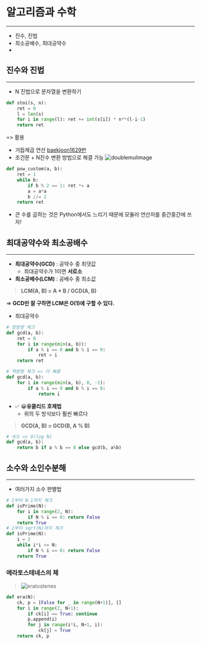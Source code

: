 # 알고리즘과 수학
---
- 진수, 진법
- 최소공배수, 최대공약수
- 
## 진수와 진법
---
- N 진법으로 문자열을 변환하기
```python
def stoi(s, n):
    ret = 0
    l = len(s)
    for i in range(l): ret += int(s[i]) * n**(l-i-1)
    return ret
```
=> 활용
- 거듭제곱 연산
[baekjoon1629번](https://www.acmicpc.net/problem/1629)
- 조건문 + N진수 변환 방법으로 해결 가능
![doublemulimage](../../Image/doublemulimage.png)
```python
def pow_custom(a, b):
    ret = 1
    while b:
        if b % 2 == 1: ret *= a
        a = a*a
        b //= 2
    return ret
```
- 큰 수를 곱하는 것은 Python에서도 느리기 때문에 모듈러 연산자를 중간중간에 쓰자!
  

## 최대공약수와 최소공배수
---
- **최대공약수(GCD)** : 공약수 중 최댓값
  - 최대공약수가 1이면 **서로소**
- **최소공배수(LCM)** : 공배수 중 최소값

> **LCM(A, B) = A * B / GCD(A, B)**

=> **GCD만 잘 구하면 LCM은 O(1)에 구할 수 있다.**

- 최대공약수 
```python
# 정방향 체크
def gcd(a, b):
    ret = 0
    for i in range(min(a, b)):
        if a % i == 0 and b % i == 0:
            ret = i
    return ret

# 역방향 체크 => 더 빠름
def gcd(a, b):
    for i in range(min(a, b), 0, -1):
        if a % i == 0 and b % i == 0:
            return i
```
- ✅ 😀**유클리드 호제법** 
  - 위의 두 방식보다 훨씬 빠르다
> **GCD(A, B) = GCD(B, A % B)**
```python
# 속도 => O(log N)
def gcd(a, b):
    return b if a % b == 0 else gcd(b, a%b)
```

## 소수와 소인수분해
---

- 여러가지 소수 판별법
```python
# 2부터 N-1까지 체크
def isPrime(N):
    for i in range(2, N):
        if N % i == 0: return False
    return True
# 2부터 sqrt(N)까지 체크 
def isPrime(N):
    i = 2
    while i*i <= N:
        if N % i == 0: return False
    return True
```
### **에라토스테네스의 체**
> ![eratostenes](https://wikidocs.net/images/page/21638/DC-1707V1.png)
```python
def era(N):
    ck, p = [False for _ in range(N+1)], []
    for i in range(2, N+1):
        if ck[i] == True: continue
        p.append(i)
        for j in range(i*i, N+1, i):
            ck[j] = True
    return ck, p
```
